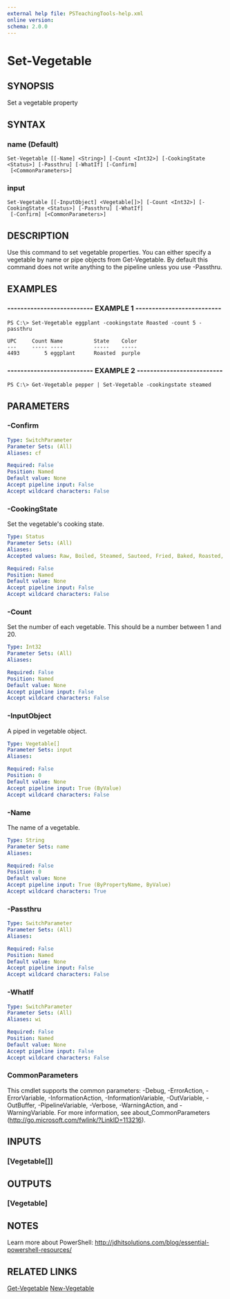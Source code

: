 ```yaml
---
external help file: PSTeachingTools-help.xml
online version: 
schema: 2.0.0
---
```


# Set-Vegetable

## SYNOPSIS
Set a vegetable property

## SYNTAX

### name (Default)
```
Set-Vegetable [[-Name] <String>] [-Count <Int32>] [-CookingState <Status>] [-Passthru] [-WhatIf] [-Confirm]
 [<CommonParameters>]
```

### input
```
Set-Vegetable [[-InputObject] <Vegetable[]>] [-Count <Int32>] [-CookingState <Status>] [-Passthru] [-WhatIf]
 [-Confirm] [<CommonParameters>]
```

## DESCRIPTION
Use this command to set vegetable properties. You can either specify a vegetable by name or pipe objects from Get-Vegetable. By default this command does not write anything to the pipeline unless you use -Passthru.

## EXAMPLES

### -------------------------- EXAMPLE 1 --------------------------
```
PS C:\> Set-Vegetable eggplant -cookingstate Roasted -count 5 -passthru

UPC     Count Name          State    Color     
---     ----- ----          -----    -----     
4493        5 eggplant      Roasted  purple
```

### -------------------------- EXAMPLE 2 --------------------------
```
PS C:\> Get-Vegetable pepper | Set-Vegetable -cookingstate steamed
```

## PARAMETERS

### -Confirm
```yaml
Type: SwitchParameter
Parameter Sets: (All)
Aliases: cf

Required: False
Position: Named
Default value: None
Accept pipeline input: False
Accept wildcard characters: False
```

### -CookingState
Set the vegetable's cooking state.

```yaml
Type: Status
Parameter Sets: (All)
Aliases: 
Accepted values: Raw, Boiled, Steamed, Sauteed, Fried, Baked, Roasted, Grilled

Required: False
Position: Named
Default value: None
Accept pipeline input: False
Accept wildcard characters: False
```

### -Count
Set the number of each vegetable. This should be a number between 1 and 20.

```yaml
Type: Int32
Parameter Sets: (All)
Aliases: 

Required: False
Position: Named
Default value: None
Accept pipeline input: False
Accept wildcard characters: False
```

### -InputObject
A piped in vegetable object.

```yaml
Type: Vegetable[]
Parameter Sets: input
Aliases: 

Required: False
Position: 0
Default value: None
Accept pipeline input: True (ByValue)
Accept wildcard characters: False
```

### -Name
The name of a vegetable.

```yaml
Type: String
Parameter Sets: name
Aliases: 

Required: False
Position: 0
Default value: None
Accept pipeline input: True (ByPropertyName, ByValue)
Accept wildcard characters: True
```

### -Passthru
```yaml
Type: SwitchParameter
Parameter Sets: (All)
Aliases: 

Required: False
Position: Named
Default value: None
Accept pipeline input: False
Accept wildcard characters: False
```

### -WhatIf
```yaml
Type: SwitchParameter
Parameter Sets: (All)
Aliases: wi

Required: False
Position: Named
Default value: None
Accept pipeline input: False
Accept wildcard characters: False
```

### CommonParameters
This cmdlet supports the common parameters: -Debug, -ErrorAction, -ErrorVariable, -InformationAction, -InformationVariable, -OutVariable, -OutBuffer, -PipelineVariable, -Verbose, -WarningAction, and -WarningVariable. For more information, see about_CommonParameters (http://go.microsoft.com/fwlink/?LinkID=113216).

## INPUTS

### [Vegetable[]]

## OUTPUTS

### [Vegetable]

## NOTES
Learn more about PowerShell:
http://jdhitsolutions.com/blog/essential-powershell-resources/

## RELATED LINKS

[Get-Vegetable]()
[New-Vegetable]()

